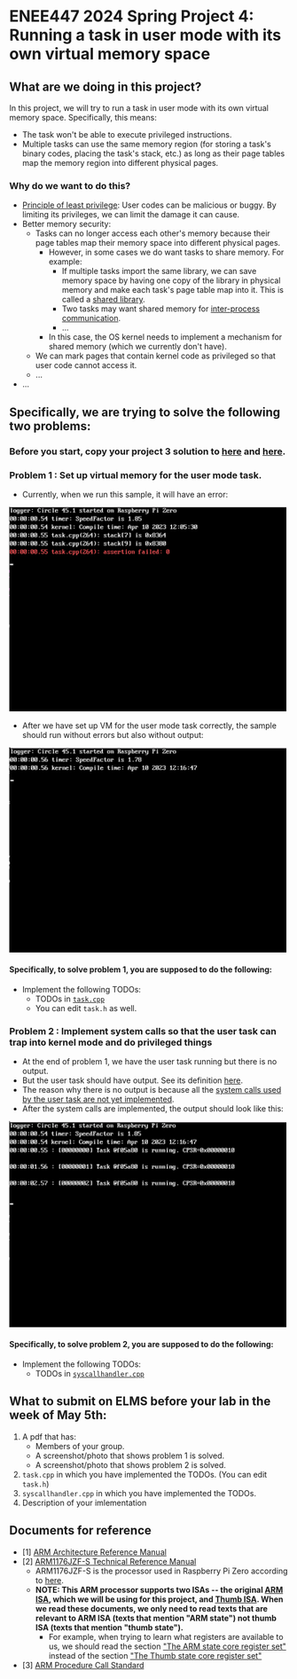 # ENEE447 2024 Spring Project 4: Running a task in user mode with its own virtual memory space

## What are we doing in this project?
In this project, we will try to run a task in user mode with its own virtual memory space.
Specifically, this means:
- The task won't be able to execute privileged instructions.
- Multiple tasks can use the same memory region (for storing a task's binary codes, placing the task's stack, etc.) as long as their page tables map the memory region into different physical pages.

### Why do we want to do this?
- [Principle of least privilege](https://en.wikipedia.org/wiki/Principle_of_least_privilege): User codes can be malicious or buggy. By limiting its privileges, we can limit the damage it can cause.
- Better memory security: 
  - Tasks can no longer access each other's memory because their page tables map their memory space into different physical pages.
    - However, in some cases we do want tasks to share memory. For example:
      - If multiple tasks import the same library, we can save memory space by having one copy of the library in physical memory and make each task's page table map into it. This is called a [shared library](https://en.wikipedia.org/wiki/Library_(computing)#Shared_libraries).
      - Two tasks may want shared memory for [inter-process communication](https://en.wikipedia.org/wiki/Inter-process_communication).
      - ...
    - In this case, the OS kernel needs to implement a mechanism for shared memory (which we currently don't have).
  - We can mark pages that contain kernel code as privileged so that user code cannot access it.
  - ...
- ...

## Specifically, we are trying to solve the following two problems:

### Before you start, copy your project 3 solution to [here](../../lib/sched/taskswitch.S#L27-L30) and [here](../../lib/sched/scheduler.cpp#L1).

### Problem 1 : Set up virtual memory for the user mode task.
- Currently, when we run this sample, it will have an error:

<img src="img/project 4 after copying p3 sol_part 1 init state_Run called.png" width="500">

- After we have set up VM for the user mode task correctly, the sample should run without errors but also without output:

<img src="img/project 4 after impl vm_user task runs but no output_need syscall impl.png" width="500">

#### Specifically, to solve problem 1, you are supposed to do the following:
- Implement the following TODOs:
  - TODOs in [`task.cpp`](../../lib/sched/task.cpp#L204-L260)
  - You can edit `task.h` as well. 
  
### Problem 2 : Implement system calls so that the user task can trap into kernel mode and do privileged things
- At the end of problem 1, we have the user task running but there is no output.
- But the user task should have output. See its definition [here](user_mode_task/main.c).
- The reason why there is no output is because all the [system calls used by the user task are not yet implemented](user_mode_task/my_c_library.c#L43-L81).
- After the system calls are implemented, the output should look like this:

<img src="img/project 4 after impl syscall_user task now runs and print.png" width="500">

#### Specifically, to solve problem 2, you are supposed to do the following:
- Implement the following TODOs:
  - TODOs in [`syscallhandler.cpp`](../../lib/syscallhandler.cpp#L10)

## What to submit on ELMS before your lab in the week of May 5th:
1. A pdf that has:
	- Members of your group.
	- A screenshot/photo that shows problem 1 is solved.
	- A screenshot/photo that shows problem 2 is solved.
1. `task.cpp` in which you have implemented the TODOs. (You can edit `task.h`)
1. `syscallhandler.cpp` in which you have implemented the TODOs.
1. Description of your imlementation

## Documents for reference
- [1] [ARM Architecture Reference Manual](https://documentation-service.arm.com/static/5f8dacc8f86e16515cdb865a)
- [2] [ARM1176JZF-S Technical Reference Manual](https://developer.arm.com/documentation/ddi0301/latest/)
	- ARM1176JZF-S is the processor used in Raspberry Pi Zero according to [here](https://www.raspberrypi.com/documentation/computers/processors.html).
	-  **NOTE: This ARM processor supports two ISAs -- the original [ARM ISA](https://en.wikipedia.org/wiki/ARM_architecture_family#Instruction_set), which we will be using for this project, and [Thumb ISA](https://en.wikipedia.org/wiki/ARM_architecture_family#Thumb). When we read these documents, we only need to read texts that are relevant to ARM ISA (texts that mention "ARM state") not thumb ISA (texts that mention "thumb state").**
		- For example, when trying to learn what registers are available to us, we should read the section ["The ARM state core register set"](https://developer.arm.com/documentation/ddi0301/h/programmer-s-model/registers/the-arm-state-core-register-set?lang=en) instead of the section ["The Thumb state core register set"](https://developer.arm.com/documentation/ddi0301/h/programmer-s-model/registers/the-thumb-state-core-register-set?lang=en)
- [3] [ARM Procedure Call Standard](https://developer.arm.com/documentation/dui0041/c/ARM-Procedure-Call-Standard)


